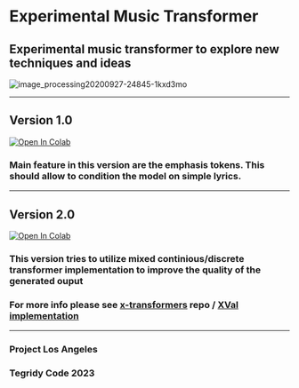 # Experimental Music Transformer
## Experimental music transformer to explore new techniques and ideas

![image_processing20200927-24845-1kxd3mo](https://github.com/asigalov61/Experimental-Music-Transformer/assets/56325539/d154431d-937b-4216-a4dc-24cd1bac6009)

***

## Version 1.0

[![Open In Colab][colab-badge]][colab-notebook2]

[colab-notebook2]: <https://colab.research.google.com/github/asigalov61/Experimental-Music-Transformer/blob/main/Experimental_Music_Transformer_Version_1.ipynb>
[colab-badge]: <https://colab.research.google.com/assets/colab-badge.svg>

### Main feature in this version are the emphasis tokens. This should allow to condition the model on simple lyrics.

***

## Version 2.0

[![Open In Colab][colab-badge]][colab-notebook3]

[colab-notebook3]: <https://colab.research.google.com/github/asigalov61/Experimental-Music-Transformer/blob/main/Experimental_Music_Transformer_Version_2.ipynb>
[colab-badge]: <https://colab.research.google.com/assets/colab-badge.svg>

### This version tries to utilize mixed continious/discrete transformer implementation to improve the quality of the generated ouput
### For more info please see [x-transformers](https://github.com/lucidrains/x-transformers) repo / [XVal implementation](https://github.com/lucidrains/x-transformers/blob/main/x_transformers/xval.py)

***

### Project Los Angeles
### Tegridy Code 2023
